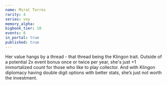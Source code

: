 ```yaml
---
name: Miral Torres
rarity: 4
series: voy
memory_alpha:
bigbook_tier: 10
events: 8
in_portal: true
published: true
---
```


Her value hangs by a thread - that thread being the Klingon trait. Outside of a potential 2x event bonus once or twice per year, she's just +1 immortalized count for those who like to play collector. And with Klingon diplomacy having double digit options with better stats, she’s just not worth the investment.
